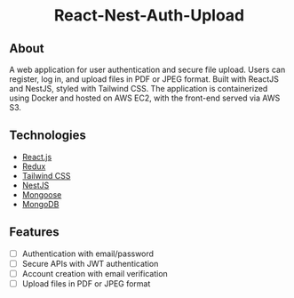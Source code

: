 <div align="center">
  <h1>React-Nest-Auth-Upload</h1>
</div>

## About

A web application for user authentication and secure file upload. Users can register, log in, and upload files in PDF or JPEG format. Built with ReactJS and NestJS, styled with Tailwind CSS. The application is containerized using Docker and hosted on AWS EC2, with the front-end served via AWS S3.

## Technologies

- [React.js](https://react.dev/)
- [Redux](https://redux.js.org/)
- [Tailwind CSS](https://tailwindcss.com/)
- [NestJS](https://nestjs.com/)
- [Mongoose](https://mongoosejs.com/docs/)
- [MongoDB](https://www.mongodb.com/en-us)

## Features

- [ ] Authentication with email/password
- [ ] Secure APIs with JWT authentication
- [ ] Account creation with email verification
- [ ] Upload files in PDF or JPEG format
